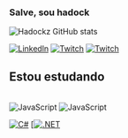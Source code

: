 ### Salve, sou hadock

![Hadockz GitHub stats](https://github-readme-stats.vercel.app/api?username=Hadockz&show_icons=true&theme=dark)

[![Linkedln](https://img.shields.io/badge/LinkedIn-0077B5?style=for-the-badge&logo=linkedin&logoColor=white)](https://www.linkedin.com/in/guilherme-costa-serra-12613916a/)
[![Twitch](https://img.shields.io/badge/Twitch-9146FF?style=for-the-badge&logo=twitch&logoColor=white)](https://www.twitch.tv/0capitaonemo)
[![Twitch](https://img.shields.io/badge/YouTube-FF0000?style=for-the-badge&logo=youtube&logoColor=white)](https://www.youtube.com/@GCSprod)

## Estou estudando
<div style= ``display: inline block><br/>

<img aling="center" alt="JavaScript" src="https://img.shields.io/badge/Java-ED8B00?style=for-the-badge&logo=openjdk&logoColor=black">

<img aling="center" alt="JavaScript" src="https://img.shields.io/badge/Python-14354C?style=for-the-badge&logo=python&logoColor=white">

[![C#](https://custom-icon-badges.demolab.com/badge/C%23-%23239120.svg?logo=cshrp&logoColor=white)](#)
	[[![.NET](https://img.shields.io/badge/.NET-512BD4?logo=dotnet&logoColor=fff)](#)

</div>    

